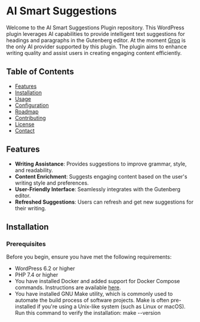 # AI Smart Suggestions

Welcome to the AI Smart Suggestions Plugin repository. This WordPress plugin leverages AI capabilities to provide intelligent text suggestions for headings and paragraphs in the Gutenberg editor. At the moment [Groq](https://console.groq.com/docs/quickstart) is the only AI provider supported by this plugin. The plugin aims to enhance writing quality and assist users in creating engaging content efficiently.

## Table of Contents

- [Features](#features)
- [Installation](#installation)
- [Usage](#usage)
- [Configuration](#configuration)
- [Roadmap](#roadmap)
- [Contributing](#contributing)
- [License](#license)
- [Contact](#contact)

## Features

- **Writing Assistance**: Provides suggestions to improve grammar, style, and readability.
- **Content Enrichment**: Suggests engaging content based on the user's writing style and preferences.
- **User-Friendly Interface**: Seamlessly integrates with the Gutenberg editor.
- **Refreshed Suggestions**: Users can refresh and get new suggestions for their writing.

## Installation

### Prerequisites

Before you begin, ensure you have met the following requirements:

- WordPress 6.2 or higher
- PHP 7.4 or higher
- You have installed Docker and added support for Docker Compose commands. Instructions are available [here](https://docs.docker.com/compose/install/).
- You have installed GNU Make utility, which is commonly used to automate the build process of software projects. Make is often pre-installed if you're using a Unix-like system (such as Linux or macOS). Run this command to verify the installation: make --version
